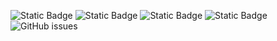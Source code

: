 ![Static Badge](https://img.shields.io/badge/blacklists-60-000000) ![Static Badge](https://img.shields.io/badge/blacklisted-2590496-cc0000) ![Static Badge](https://img.shields.io/badge/whitelisted-2244-00CC00) ![Static Badge](https://img.shields.io/badge/streaming_blacklist-28107-000000) ![GitHub issues](https://img.shields.io/github/issues/fabriziosalmi/blacklists)
